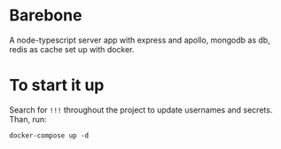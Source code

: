 # Barebone
A node-typescript server app with express and apollo, mongodb as db, redis as cache set up with docker. 

# To start it up
Search for `!!!` throughout the project to update usernames and secrets.
Than, run:
```
docker-compose up -d
```
